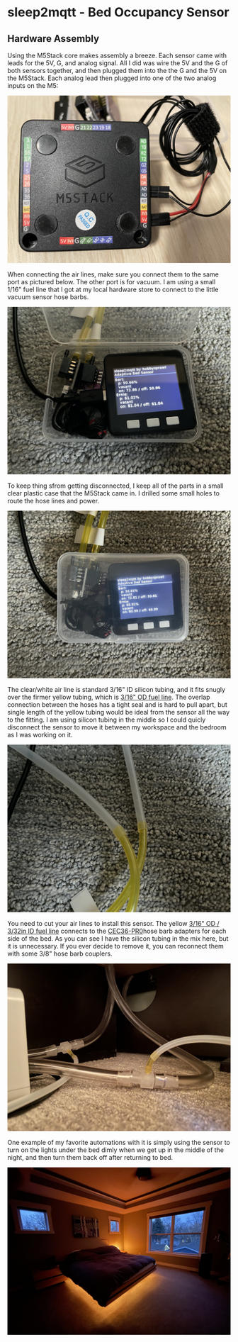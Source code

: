 # sleep2mqtt - Bed Occupancy Sensor

## Hardware Assembly

Using the M5Stack core makes assembly a breeze. Each sensor came with leads for the 5V, G, and analog signal. All I did was wire the 5V and the G of both sensors together, and then plugged them into the the G and the 5V on the M5Stack. Each analog lead then plugged into one of the two analog inputs on the M5:

![wiring](img/wiring.jpg)

When connecting the air lines, make sure you connect them to the same port as pictured below. The other port is for vacuum. I am using a small 1/16" fuel line that I got at my local hardware store to connect to the little vacuum sensor hose barbs. 

![wiring](img/sensors.jpg)

To keep thing sfrom getting disconnected, I keep all of the parts in a small clear plastic case that the M5Stack came in. I drilled some small holes to route the hose lines and power.

![case](img/case.jpg)

The clear/white air line is standard 3/16" ID silicon tubing, and it fits snugly over the firmer yellow tubing, which is [3/16" OD fuel line](https://www.amazon.com/HobbyUnlimited-Petrol-Fuel-Tubing-Length/dp/B08912RQNJ/). The overlap connection between the hoses has a tight seal and is hard to pull apart, but single length of the yellow tubing would be ideal from the sensor all the way to the fitting. I am using silicon tubing in the middle so I could quicly disconnect the sensor to move it between my workspace and the bedroom as I was working on it.

![tubes](img/tubes.jpg)

You need to cut your air lines to install this sensor. The yellow [3/16" OD / 3/32in ID fuel line](https://www.amazon.com/HobbyUnlimited-Petrol-Fuel-Tubing-Length/dp/B08912RQNJ/) connects to the [CEC36-PR0](https://ark-plas.com/item.php?i=CEC36-PR0)hose barb adapters for each side of the bed. As you can see I have the silicon tubing in the mix here, but it is unnecessary. If you ever decide to remove it, you can reconnect them with some 3/8" hose barb couplers.

![tubes](img/connection.jpg)

One example of my favorite automations with it is simply using the sensor to turn on the lights under the bed dimly when we get up in the middle of the night, and then turn them back off after returning to bed.

![tubes](img/bed_lights.jpg)
